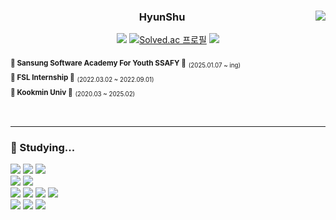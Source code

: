 

<!--
**hsl26/hsl26** is a ✨ _special_ ✨ repository because its `README.md` (this file) appears on your GitHub profile.

Here are some ideas to get you started:

- 🔭 I’m currently working on ...
- 🌱 I’m currently learning ...
- 👯 I’m looking to collaborate on ...
- 🤔 I’m looking for help with ...
- 💬 Ask me about ...
- 📫 How to reach me: ...
- 😄 Pronouns: ...
- ⚡ Fun fact: ...


<a href="https://ember-divan-1dd.notion.site/to-be-SW-Engineer-f321a85a2b8543efada38d78beff9ae5?pvs=4" target="_blank"><img src="https://img.shields.io/badge/notion-000000?style=for-the-badge&logo=Notion&logoColor=FFFFFF" style="height:25px;"/></a>
-->

<div align="center">
    <img align="right" src="https://github-readme-stats.vercel.app/api?username=hsl26&show_icons=true&theme=transparent&hide="/>

  ### HyunShu
   <a href="https://github.com/hsl26"><img src="https://hits.seeyoufarm.com/api/count/incr/badge.svg?url=https%3A%2F%2Fgithub.com%2Fhsl26&count_bg=%23000000&title_bg=%23000000&icon=github.svg&icon_color=%23E7E7E7&title=GitHub&edge_flat=false)"/></a> 
<a href="https://solved.ac/hyounshu"><img src="http://mazassumnida.wtf/api/mini/generate_badge?boj=hyounshu" alt="Solved.ac 프로필" /></a>
<a href="https://hyounshu.tistory.com"><img src="https://img.shields.io/badge/Tistory Blog-000000?style=badge&logo=Tistory&logoColor=white"/></a> 

<div align="left">
  
<sub>**🌱 Sansung Software Academy For Youth SSAFY 🌱**</sub> <sub><sub>(2025.01.07 ~ ing)</sub></sub> <br />
<sub>**🌱 FSL Internship 🌱**</sub> <sub><sub>(2022.03.02 ~ 2022.09.01)</sub></sub> <br />
<sub>**🌱 Kookmin Univ 🌱**</sub> <sub><sub>(2020.03 ~ 2025.02)</sub></sub> <br />

<br/>
</div>
</div>

---


<div align="left">
  <h3>📖 Studying...</h3>
  <div>
      <span>
          <img src="https://img.shields.io/badge/html5-%23E34F26.svg?&style=for-the-badge&logo=html5&logoColor=white" />
          <img src="https://img.shields.io/badge/css3-%231572B6.svg?&style=for-the-badge&logo=css3&logoColor=white" />
          <img src="https://img.shields.io/badge/react-%2361DAFB.svg?&style=for-the-badge&logo=react&logoColor=black" />
      </span>
      <br>
      <span>
          <img src="https://img.shields.io/badge/pytorch-%23EE4C2C.svg?&style=for-the-badge&logo=pytorch&logoColor=white" />
          <img src="https://img.shields.io/badge/tensorflow-%23FF6F00.svg?&style=for-the-badge&logo=tensorflow&logoColor=white" />
      </span>
      <br>
      <span>
          <img src="https://img.shields.io/badge/python-%233776AB.svg?&style=for-the-badge&logo=python&logoColor=white" />
          <img src="https://img.shields.io/badge/java-%23007396.svg?&style=for-the-badge&logo=java&logoColor=white" />
          <img src="https://img.shields.io/badge/c-%23A8B9CC.svg?&style=for-the-badge&logo=c&logoColor=black" />
          <img src="https://img.shields.io/badge/c%2B%2B-%2300599C.svg?&style=for-the-badge&logo=c%2B%2B&logoColor=white" />
      </span>
      <br>
      <span>
          <img src="https://img.shields.io/badge/visual%20studio%20code-%23007ACC.svg?&style=for-the-badge&logo=visual%20studio%20code&logoColor=white" />
          <img src="https://img.shields.io/badge/pycharm-%23000000.svg?&style=for-the-badge&logo=pycharm&logoColor=white" />
          <img src="https://img.shields.io/badge/eclipse%20ide-%232C2255.svg?&style=for-the-badge&logo=eclipse%20ide&logoColor=white" />
      </span>
  </div>
</div>


<!--[![My Skills](https://skillicons.dev/icons?i=anaconda,git,matlab,pycharm,vscode)](https://skillicons.dev)-->


